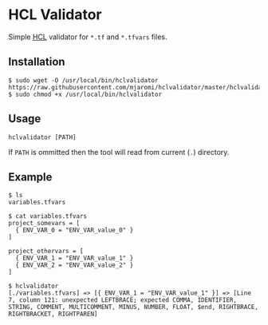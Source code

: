 # HCL Validator
Simple [HCL](https://github.com/hashicorp/hcl#hcl) validator for `*.tf` and `*.tfvars` files.

## Installation
```
$ sudo wget -O /usr/local/bin/hclvalidator https://raw.githubusercontent.com/mjaromi/hclvalidator/master/hclvalidator.py
$ sudo chmod +x /usr/local/bin/hclvalidator
```

## Usage
```
hclvalidator [PATH]
```
If `PATH` is ommitted then the tool will read from current (`.`) directory.

## Example
```
$ ls
variables.tfvars

$ cat variables.tfvars 
project_somevars = [
  { ENV_VAR_0 = "ENV_VAR_value_0" }
]

project_othervars = [
  { ENV_VAR_1 = "ENV_VAR_value_1" }
  { ENV_VAR_2 = "ENV_VAR_value_2" }
]

$ hclvalidator 
[./variables.tfvars] => [{ ENV_VAR_1 = "ENV_VAR_value_1" }] => [Line 7, column 121: unexpected LEFTBRACE; expected COMMA, IDENTIFIER, STRING, COMMENT, MULTICOMMENT, MINUS, NUMBER, FLOAT, $end, RIGHTBRACE, RIGHTBRACKET, RIGHTPAREN]
```
